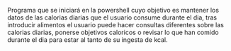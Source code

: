 Programa que se iniciará en la powershell cuyo objetivo es mantener los datos de las calorias diarias que el usuario consume durante el dia, 
tras introducir alimentos el usuario puede hacer consultas diferentes sobre las calorias diarias, ponerse objetivos caloricos o revisar lo 
que han comido durante el dia para estar al tanto de su ingesta de kcal.
